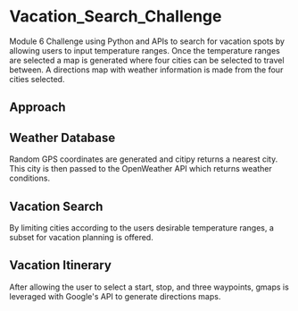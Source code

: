 # Vacation_Search_Challenge
Module 6 Challenge using Python and APIs to search for vacation spots by allowing users to input temperature ranges.  Once the temperature ranges are selected a map is generated where four cities can be selected to travel between.  A directions map with weather information is made from the four cities selected.

##  Approach
## Weather Database
Random GPS coordinates are generated and citipy returns a nearest city.  This city is then passed to the OpenWeather API which returns weather conditions.

## Vacation Search
By limiting cities according to the users desirable temperature ranges, a subset for vacation planning is offered.

## Vacation Itinerary
After allowing the user to select a start, stop, and three waypoints, gmaps is leveraged with Google's API to generate directions maps.